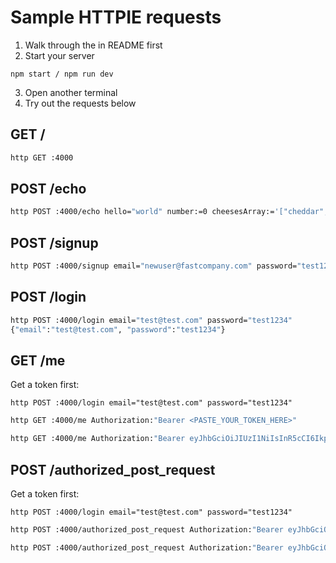 # Sample HTTPIE requests

1. Walk through the in README first
2. Start your server

```
npm start / npm run dev
```

3. Open another terminal
4. Try out the requests below

## GET /

```bash
http GET :4000
```

## POST /echo

```bash
http POST :4000/echo hello="world" number:=0 cheesesArray:='["cheddar", "rochefort", "stilton"]'
```

## POST /signup

```bash
http POST :4000/signup email="newuser@fastcompany.com" password="test1234" name="John Doe"
```

## POST /login

```bash
http POST :4000/login email="test@test.com" password="test1234"
{"email":"test@test.com", "password":"test1234"}
```

## GET /me

Get a token first:

```
http POST :4000/login email="test@test.com" password="test1234"
```

```bash
http GET :4000/me Authorization:"Bearer <PASTE_YOUR_TOKEN_HERE>"
```

```bash
http GET :4000/me Authorization:"Bearer eyJhbGciOiJIUzI1NiIsInR5cCI6IkpXVCJ9.eyJ1c2VySWQiOjEsImlhdCI6MTU4NDYwNzIyMSwiZXhwIjoxNTg0NjE0NDIxfQ.PcK4zqUIuA347cW7jdLFSH-86RckZtPw4RFeChwqh2o"
```

## POST /authorized_post_request

Get a token first:

```
http POST :4000/login email="test@test.com" password="test1234"
```

```bash
http POST :4000/authorized_post_request Authorization:"Bearer eyJhbGciOiJIUzI1NiIsInR5cCI6IkpXVCJ9.eyJ1c2VySWQiOjEsImlhdCI6MTYyMjQ3MDQxNywiZXhwIjoxNjIyNDc3NjE3fQ.r3RGp2sZWvnfYeiOze2-Zn25ceWwuveimT3f5eEtoY0" hello="world" number:=0 cheesesArray:='["cheddar", "rochefort", "stilton"]'
```

```bash
http POST :4000/authorized_post_request Authorization:"Bearer eyJhbGciOiJIUzI1NiIsInR5cCI6IkpXVCJ9.eyJ1c2VySWQiOjIxLCJpYXQiOjE1ODQ2MTQxMjYsImV4cCI6MTU4NDYyMTMyNn0.3WKeq1MmGQaq5iMSds3ff8JNBJa5D2k3DDW645OFrAY" hello="world" number:=0 cheesesArray:='["cheddar", "rochefort", "stilton"]'
```
